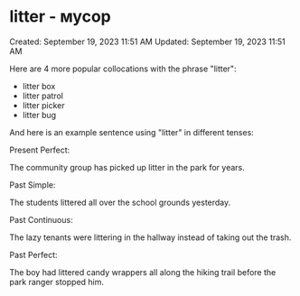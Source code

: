 # litter - мусор

Created: September 19, 2023 11:51 AM
Updated: September 19, 2023 11:51 AM

Here are 4 more popular collocations with the phrase "litter":

- litter box
- litter patrol
- litter picker
- litter bug

And here is an example sentence using "litter" in different tenses:

Present Perfect:

The community group has picked up litter in the park for years.

Past Simple:

The students littered all over the school grounds yesterday.

Past Continuous:

The lazy tenants were littering in the hallway instead of taking out the trash.

Past Perfect:

The boy had littered candy wrappers all along the hiking trail before the park ranger stopped him.